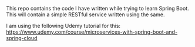 This repo contains the code I have written while trying to learn Spring Boot.
This will contain a simple RESTful service written using the same. 

I am using the following Udemy tutorial for this:
https://www.udemy.com/course/microservices-with-spring-boot-and-spring-cloud